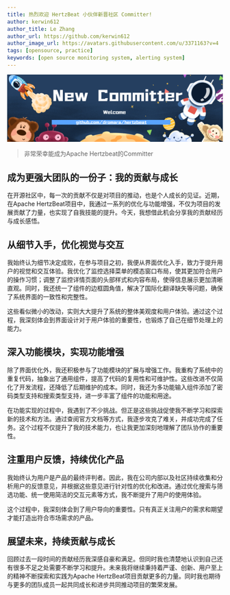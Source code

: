 ```yaml
---
title: 热烈欢迎 HertzBeat 小伙伴新晋社区 Committer!
author: kerwin612
author_title: Le Zhang
author_url: https://github.com/kerwin612
author_image_url: https://avatars.githubusercontent.com/u/3371163?v=4
tags: [opensource, practice]
keywords: [open source monitoring system, alerting system]
---
```


![hertzBeat](/img/blog/new-committer.png)

> 非常荣幸能成为Apache Hertzbeat的Committer

## 成为更强大团队的一份子：我的贡献与成长

在开源社区中，每一次的贡献不仅是对项目的推动，也是个人成长的见证。近期，在Apache HertzBeat项目中，我通过一系列的优化与功能增强，不仅为项目的发展贡献了力量，也实现了自我技能的提升。今天，我想借此机会分享我的贡献经历与成长感悟。

## 从细节入手，优化视觉与交互

我始终认为细节决定成败，在参与项目之初，我便从界面优化入手，致力于提升用户的视觉和交互体验。我优化了监控选择菜单的模态窗口布局，使其更加符合用户的操作习惯；调整了监控详情页面的头部样式和内容布局，使得信息展示更加清晰直观。同时，我还统一了组件的边框圆角值，解决了国际化翻译缺失等问题，确保了系统界面的一致性和完整性。

这些看似微小的改动，实则大大提升了系统的整体美观度和用户体验。通过这个过程，我深刻体会到界面设计对于用户体验的重要性，也锻炼了自己在细节处理上的能力。

## 深入功能模块，实现功能增强

除了界面优化外，我还积极参与了功能模块的扩展与增强工作。我重构了系统中的重复代码，抽象出了通用组件，提高了代码的复用性和可维护性。这些改进不仅简化了开发流程，还降低了后期维护的成本。同时，我还为多功能输入组件添加了密码类型支持和搜索类型支持，进一步丰富了组件的功能和用途。

在功能实现的过程中，我遇到了不少挑战。但正是这些挑战促使我不断学习和探索新的技术和方法。通过查阅官方文档等方式，我逐步攻克了难关，并成功完成了任务。这个过程不仅提升了我的技术能力，也让我更加深刻地理解了团队协作的重要性。

## 注重用户反馈，持续优化产品

我始终认为用户是产品的最终评判者。因此，我在公司内部以及社区持续收集和分析用户的反馈意见，并根据这些意见进行针对性的优化和改进。通过优化搜索与筛选功能、统一使用简洁的交互元素等方式，我不断提升了用户的使用体验。

这个过程中，我深刻体会到了用户导向的重要性。只有真正关注用户的需求和期望才能打造出符合市场需求的产品。

## 展望未来，持续贡献与成长

回顾过去一段时间的贡献经历我深感自豪和满足。但同时我也清楚地认识到自己还有很多不足之处需要不断学习和提升。未来我将继续秉持着严谨、创新、用户至上的精神不断探索和实践为Apache HertzBeat项目贡献更多的力量。同时我也期待与更多的团队成员一起共同成长和进步共同推动项目的繁荣发展。
